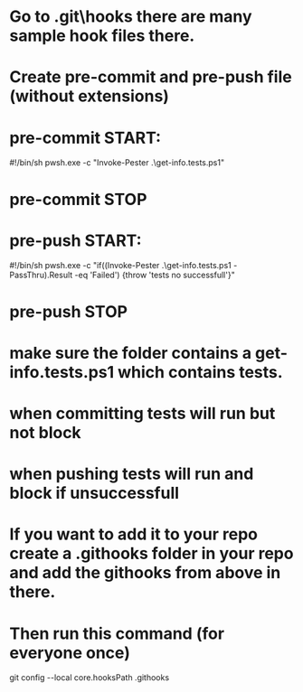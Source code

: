 # Go to .git\hooks there are many sample hook files there.

# Create pre-commit and pre-push file (without extensions)

# pre-commit START:

#!/bin/sh
pwsh.exe -c "Invoke-Pester .\get-info.tests.ps1"

# pre-commit STOP
# pre-push START:

#!/bin/sh
pwsh.exe -c "if((Invoke-Pester .\get-info.tests.ps1 -PassThru).Result -eq 'Failed') {throw 'tests no successfull'}"

# pre-push STOP

# make sure the folder contains a get-info.tests.ps1 which contains tests.
# when committing tests will run but not block
# when pushing tests will run and block if unsuccessfull

# If you want to add it to your repo create a .githooks folder in your repo and add the githooks from above in there.
# Then run this command (for everyone once)

git config --local core.hooksPath .githooks